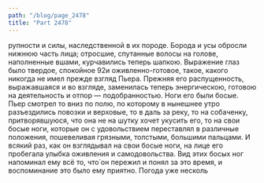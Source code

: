 ```yaml
---
path: "/blog/page_2478"
title: "Part 2478"
---
```


рупности и силы, наследственной в их породе. Борода и усы обросли нижнюю часть лица; отросшие, спутанные волосы на голове, наполненные вшами, курчавились теперь шапкою. Выражение глаз было твердое, спокойное 92и оживленно-готовое, такое, какого никогда не имел прежде взгляд Пьера. Прежняя его распущенность, выражавшаяся и во взгляде, заменилась теперь энергическою, готовою на деятельность и отпор — подобранностью. Ноги его были босые.
Пьер смотрел то вниз по полю, по которому в нынешнее утро разъездились повозки и верховые, то в даль за реку, то на собаченку, притворявшуюся, что она не на шутку хочет укусить его, то на свои босые ноги, которые он с удовольствием переставлял в различные положения, пошевеливая грязными, толстыми, большими пальцами. И всякий раз, как он взглядывал на свои босые ноги, на лице его пробегала улыбка оживления и самодовольства. Вид этих босых ног напоминал ему всё то, что̀ он пережил и понял за это время, и воспоминание это было ему приятно.
Погода уже несколь
